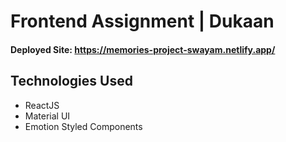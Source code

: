 # Frontend Assignment | Dukaan
#### Deployed Site: https://memories-project-swayam.netlify.app/

## Technologies Used

* ReactJS 
* Material UI
* Emotion Styled Components
